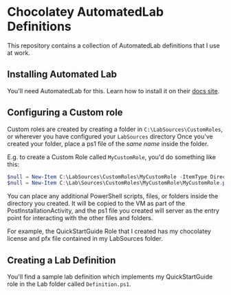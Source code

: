 # Chocolatey AutomatedLab Definitions

This repository contains a collection of AutomatedLab definitions that I use at work.

## Installing Automated Lab

You'll need AutomatedLab for this. Learn how to install it on their [docs site](https://automatedlab.org/en/latest/Wiki/Basic/install/).

## Configuring a Custom role

Custom roles are created by creating a folder in `C:\LabSources\CustomRoles`, or wherever you have configured your `LabSources` directory
Once you've created your folder, place a ps1 file of the _same name_ inside the folder.

E.g. to create a Custom Role called `MyCustomRole`, you'd do something like this:

```powershell
$null = New-Item C:\LabSources\CustomRoles\MyCustomRole -ItemType Directory
$null = New-Item C:\Lab\Sources\CustomRoles\MyCustomRole\MyCustomRole.ps1 -ItemType File
```

You can place any additional PowerShell scripts, files, or folders inside the directory you created.
It will be copied to the VM as part of the PostInstallationActivity, and the ps1 file you created will
server as the entry point for interacting with the other files and folders.

For example, the QuickStartGuide Role that I created has my chocolatey license and pfx file contained in my LabSources folder.

## Creating a Lab Definition

You'll find a sample lab definition which implements my QuickStartGuide role in the Lab folder called `Definition.ps1`.